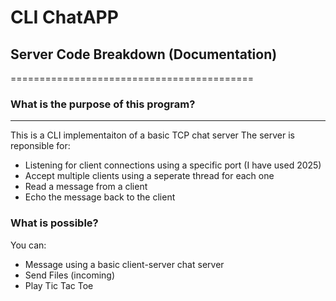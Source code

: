 # CLI ChatAPP

## Server Code Breakdown (Documentation)
==========================================

### What is the purpose of this program?
------------------------------------------------------------------------
This is a CLI implementaiton of a basic TCP chat server
The server is reponsible for:
- Listening for client connections using a specific port (I have used 2025)
- Accept multiple clients using a seperate thread for each one
- Read a message from a client
- Echo the message back to the client

### What is possible?
You can:
- Message using a basic client-server chat server
- Send Files (incoming)
- Play Tic Tac Toe
